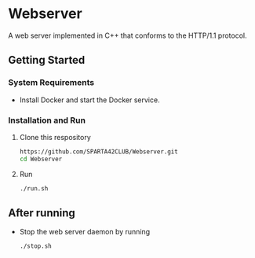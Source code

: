 # Webserver
A web server implemented in C++ that conforms to the HTTP/1.1 protocol.

## Getting Started

### System Requirements
- Install Docker and start the Docker service.

### Installation and Run
1. Clone this respository

	```sh
	https://github.com/SPARTA42CLUB/Webserver.git
	cd Webserver
	```

2. Run

	```sh
	./run.sh
	```


## After running
- Stop the web server daemon by running

	```
	./stop.sh
	```
